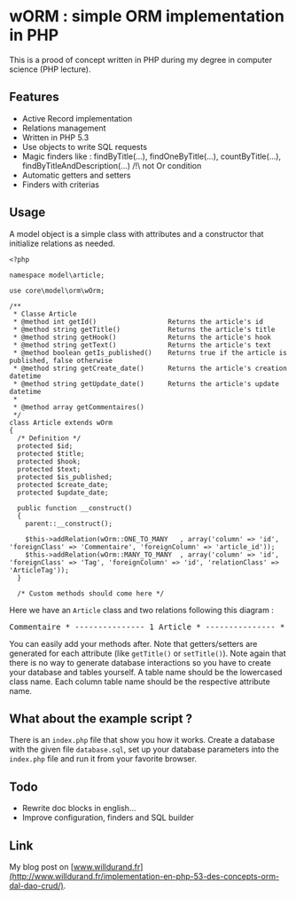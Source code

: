 wORM : simple ORM implementation in PHP
=========================================================================

This is a prood of concept written in PHP during my degree in computer science (PHP lecture).

Features
--------------
* Active Record implementation
* Relations management
* Written in PHP 5.3
* Use objects to write SQL requests
* Magic finders like : findByTitle(...), findOneByTitle(...), countByTitle(...), findByTitleAndDescription(...)
  /!\ not Or condition
* Automatic getters and setters
* Finders with criterias

Usage
--------------
A model object is a simple class with attributes and a constructor that initialize relations as needed.

    <?php

    namespace model\article;

    use core\model\orm\wOrm;

    /**
     * Classe Article
     * @method int getId()                  Returns the article's id
     * @method string getTitle()            Returns the article's title
     * @method string getHook()             Returns the article's hook
     * @method string getText()             Returns the article's text
     * @method boolean getIs_published()    Returns true if the article is published, false otherwise
     * @method string getCreate_date()      Returns the article's creation datetime
     * @method string getUpdate_date()      Returns the article's update datetime
     *
     * @method array getCommentaires()
     */
    class Article extends wOrm
    {
      /* Definition */
      protected $id;
      protected $title;
      protected $hook;
      protected $text;
      protected $is_published;
      protected $create_date;
      protected $update_date;

      public function __construct()
      {
        parent::__construct();

        $this->addRelation(wOrm::ONE_TO_MANY   , array('column' => 'id', 'foreignClass' => 'Commentaire', 'foreignColumn' => 'article_id'));
        $this->addRelation(wOrm::MANY_TO_MANY  , array('column' => 'id', 'foreignClass' => 'Tag', 'foreignColumn' => 'id', 'relationClass' => 'ArticleTag'));
      }

      /* Custom methods should come here */

Here we have an `Article` class and two relations following this diagram :

<pre>
Commentaire * --------------- 1 Article * --------------- * Tag
</pre>

You can easily add your methods after. Note that getters/setters are generated for each attribute (like `getTitle()` or `setTitle()`).
Note again that there is no way to generate database interactions so you have to create your database and tables yourself.
A table name should be the lowercased class name. Each column table name should be the respective attribute name.

What about the example script ?
--------------------------------
There is an `index.php` file that show you how it works.
Create a database with the given file `database.sql`, set up your database parameters into the `index.php` file and run it from your favorite browser.

Todo
----------
* Rewrite doc blocks in english...
* Improve configuration, finders and SQL builder

Link
-----------
My blog post on [www.willdurand.fr](http://www.willdurand.fr/implementation-en-php-53-des-concepts-orm-dal-dao-crud/).
